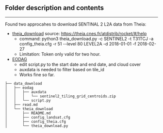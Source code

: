 ## Folder description and contents  
---
Found two approcahes to download SENTINAL 2 L2A data from Theia:
- [theia_download](https://github.com/olivierhagolle/theia_download) source: https://theia.cnes.fr/atdistrib/rocket/#/help
    - command: python3 theia_download.py -c SENTINEL2 -t T31TCJ -a config_theia.cfg -r 51 --level 80 LEVEL2A -d 2018-01-01 -f 2018-02-27
    - Limitation: Token only valid for two hour.
- [EODAG](https://github.com/CS-SI/eodag)
    - edit script.py to the start date and end date, and cloud cover
    - auxdata is needed to filter based on tile_id
    - Works fine so far.

```
├── data_download
│   ├── eodag
│   │   ├── auxdata
│   │   │   └── sentinel2_tiling_grid_centroids.zip
│   │   └── script.py
│   ├── read.md
│   └── theia_download
│       ├── README.md
│       ├── config_landsat.cfg
│       ├── config_theia.cfg
│       └── theia_download.py
```
